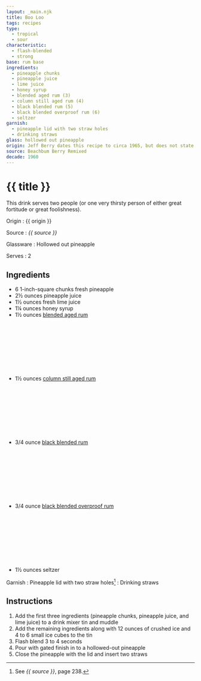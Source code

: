 ```yaml
---
layout: _main.njk
title: Boo Loo
tags: recipes
type:
  - tropical
  - sour
characteristic:
  - flash-blended
  - strong
base: rum base
ingredients:
  - pineapple chunks
  - pineapple juice
  - lime juice
  - honey syrup
  - blended aged rum (3)
  - column still aged rum (4)
  - black blended rum (5)
  - black blended overproof rum (6)
  - seltzer
garnish:
  - pineapple lid with two straw holes
  - drinking straws
glass: hollowed out pineapple
origin: Jeff Berry dates this recipe to circa 1965, but does not state its origin.
source: Beachbum Berry Remixed
decade: 1960
---
```

<!-- markdownlint-disable MD025 -->
# {{ title }}
<!-- markdownlint-disable MD025 -->

This drink serves two people (or one very thirsty person of either great fortitude or great foolishness).

Origin
  : {{ origin }}

Source
  : <cite>{{ source }}</cite>

Glassware
  : Hollowed out pineapple

Serves
  : 2

## Ingredients

* 6 1-inch-square chunks fresh pineapple
* 2&frac12; ounces pineapple juice
* 1&frac12; ounces fresh lime juice
* 1&frac14; ounces honey syrup
* 1&frac12; ounces [blended aged rum](/rums/05-rum-blended-aged/)<icon-l space="1em" label="(3)" class="bigger"><span class="with-icon"><svg class="icon"><use href="/assets/images/icons/circle-3.svg#circle-3"></use></svg></span></icon-l>
* 1&frac12; ounces [column still aged rum](/rums/08-rum-column-still-aged/)<icon-l space="1em" label="(4)" class="bigger"><span class="with-icon"><svg class="icon"><use href="/assets/images/icons/circle-4.svg#circle-4"></use></svg></span></icon-l>
* 3/4 ounce [black blended rum](/11-rum-black-blended/)<icon-l space="1em" label="(5)" class="bigger"><span class="with-icon"><svg class="icon"><use href="/assets/images/icons/circle-5.svg#circle-5"></use></svg></span></icon-l>
* 3/4 ounce [black blended overproof rum](/rums/12-rum-black-blended-overproof/)<icon-l space="1em" label="(6)" class="bigger"><span class="with-icon"><svg class="icon"><use href="/assets/images/icons/circle-6.svg#circle-6"></use></svg></span></icon-l>
* 1&frac12; ounces seltzer

Garnish
  : Pineapple lid with two straw holes[^1]
  : Drinking straws

[^1]: See <cite>{{ source }}</cite>, page 238.

## Instructions

1. Add the first three ingredients (pineapple chunks, pineapple juice, and lime juice) to a drink mixer tin and muddle
2. Add the remaining ingredients along with 12 ounces of crushed ice and 4 to 6 small ice cubes to the tin
3. Flash blend 3 to 4 seconds
4. Pour with gated finish in to a hollowed-out pineapple
5. Close the pineapple with the lid and insert two straws
